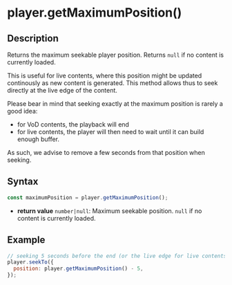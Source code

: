 # player.getMaximumPosition()

## Description

Returns the maximum seekable player position.
Returns `null` if no content is currently loaded.

This is useful for live contents, where this position might be updated
continously as new content is generated.
This method allows thus to seek directly at the live edge of the content.

Please bear in mind that seeking exactly at the maximum position is rarely a
good idea:

- for VoD contents, the playback will end
- for live contents, the player will then need to wait until it can build
  enough buffer.

As such, we advise to remove a few seconds from that position when seeking.

## Syntax

```js
const maximumPosition = player.getMaximumPosition();
```

  - **return value** `number|null`: Maximum seekable position.
    `null` if no content is currently loaded.

## Example

```js
// seeking 5 seconds before the end (or the live edge for live contents)
player.seekTo({
  position: player.getMaximumPosition() - 5,
});
```
